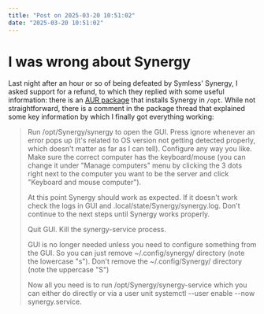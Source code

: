 ```yaml
---
title: "Post on 2025-03-20 10:51:02"
date: "2025-03-20 10:51:02"
---
```


# I was wrong about Synergy

Last night after an hour or so of being defeated by Symless' Synergy, I asked support for a refund, to which they replied with some useful information: there is an [AUR package](https://aur.archlinux.org/packages/synergy3-bin) that installs Synergy in `/opt`. While not straightforward, there is a comment in the package thread that explained some key information by which I finally got everything working:

> Run /opt/Synergy/synergy to open the GUI. Press ignore whenever an error pops up (it's related to OS version not getting detected properly, which doesn't matter as far as I can tell). Configure any way you like. Make sure the correct computer has the keyboard/mouse (you can change it under "Manage computers" menu by clicking the 3 dots right next to the computer you want to be the server and click "Keyboard and mouse computer").
>
> At this point Synergy should work as expected. If it doesn't work check the logs in GUI and .local/state/Synergy/synergy.log. Don't continue to the next steps until Synergy works properly.
>
> Quit GUI. Kill the synergy-service process.
>
> GUI is no longer needed unless you need to configure something from the GUI. So you can just remove ~/.config/synergy/ directory (note the lowercase "s"). Don't remove the ~/.config/Synergy/ directory (note the uppercase "S")
>
> Now all you need is to run /opt/Synergy/synergy-service which you can either do directly or via a user unit systemctl --user enable --now synergy.service.
